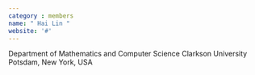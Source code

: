 ```yaml
---
category : members
name: " Hai Lin " 
website: '#'
---
```

Department of Mathematics and Computer Science
Clarkson University
Potsdam, New York, USA

